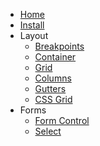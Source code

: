 - [Home](/)
- [Install](./install.md)
- Layout
  - [Breakpoints](./layout/breakpoints.md)
  - [Container](./layout/container.md)
  - [Grid](./layout/grid.md)
  - [Columns](./layout/columns.md)
  - [Gutters](./layout/gutters.md)
  - [CSS Grid](./layout/css-grid.md)
- Forms
  - [Form Control](./forms/form-control.md)
  - [Select](./forms/select.md)
